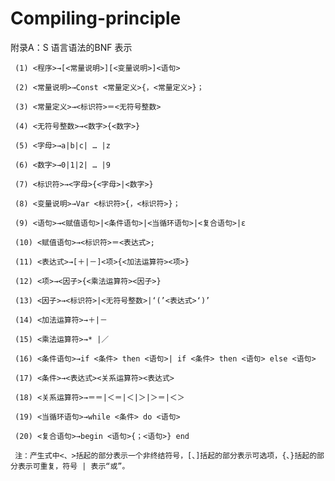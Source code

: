# Compiling-principle
附录A：S 语言语法的BNF 表示

     (1) <程序>→[<常量说明>][<变量说明>]<语句>
     
     (2) <常量说明>→Const <常量定义>{，<常量定义>}；
     
     (3) <常量定义>→<标识符>＝<无符号整数>
     
     (4) <无符号整数>→<数字>{<数字>}
     
     (5) <字母>→a|b|c| … |z
     
     (6) <数字>→0|1|2| … |9
     
     (7) <标识符>→<字母>{<字母>|<数字>}
     
     (8) <变量说明>→Var <标识符>{，<标识符>}；
     
     (9) <语句>→<赋值语句>|<条件语句>|<当循环语句>|<复合语句>|ε
     
     (10) <赋值语句>→<标识符>＝<表达式>;
     
     (11) <表达式>→[＋|－]<项>{<加法运算符><项>}
     
     (12) <项>→<因子>{<乘法运算符><因子>}
     
     (13) <因子>→<标识符>|<无符号整数>|‘(’<表达式>‘)’
     
     (14) <加法运算符>→＋|－
     
     (15) <乘法运算符>→* |／
     
     (16) <条件语句>→if <条件> then <语句>| if <条件> then <语句> else <语句>
     
     (17) <条件>→<表达式><关系运算符><表达式>
     
     (18) <关系运算符>→＝＝|＜＝|＜|＞|＞＝|＜＞
     
     (19) <当循环语句>→while <条件> do <语句>
     
     (20) <复合语句>→begin <语句>{；<语句>} end
     
     注：产生式中<、>括起的部分表示一个非终结符号，[、]括起的部分表示可选项，{、}括起的部分表示可重复，符号 | 表示“或”。
